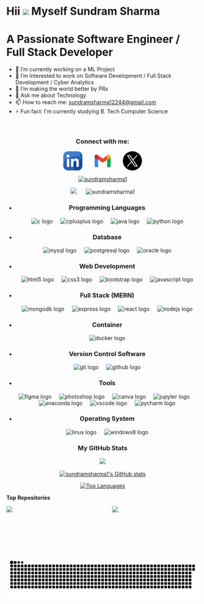 Hii ![](https://user-images.githubusercontent.com/18350557/176309783-0785949b-9127-417c-8b55-ab5a4333674e.gif) Myself Sundram Sharma
======================================================================================================================================

<h1> A Passionate Software Engineer / Full Stack Developer </h1>

- 🔭 I’m currently working on a ML Project
- 🌱 I’m Interested to work on Software Development / Full Stack Development / Cyber Analytics
- 👯 I’m making the world better by PRs 
- 💬 Ask me about Technology 
- 📫 How to reach me: sundramsharma12244@gmail.com
- ⚡ Fun fact: I'm currently studying B. Tech Computer Science

<br>
<h3 align="center">Connect with me:</h3>
<p align="center">
<a href="https://linkedin.com/in/sundram1" target="blank"><img align="center" src="https://github.com/sundramsharma1/sundramsharma1/blob/master/icons/linkedin.png" alt="sundram1" height="50" width="50" /></a>&nbsp;&nbsp;&nbsp;&nbsp;&nbsp;&nbsp;
<a href="sundramsharma12244@gmail.com" target="blank"><img align="center" src="https://github.com/sundramsharma1/sundramsharma1/blob/master/icons/Gmail.png" alt="Gmail" height="50" width="50" /></a>&nbsp;&nbsp;&nbsp;&nbsp;&nbsp;&nbsp;
<a href="https://x.com/StarkSundram" target="blank"><img align="center" src="https://github.com/sundramsharma1/sundramsharma1/blob/master/icons/twitter.png" alt="sundram1" height="50" width="50" /></a>


<p align="center"> <a href="https://github.com/ryo-ma/github-profile-trophy"><img src="https://github-profile-trophy.vercel.app/?username=sundramsharma1" alt="sundramsharma1" /></a> </p>


<p align="center">
<img src="https://img.shields.io/github/followers/sundramsharma1?logo=github&style=for-the-badge&color=0891b2&labelColor=1c1917" />&nbsp;&nbsp;&nbsp;&nbsp;&nbsp;&nbsp;<img src="https://komarev.com/ghpvc/?username=sundramsharma1&color=0891b2&style=for-the-badge" alt="sundramsharma1" />
</p>

- <h3 align="center">Programming Languages  </h3>
  <div align="center">
    <img src="https://cdn.jsdelivr.net/gh/devicons/devicon/icons/c/c-original.svg" height="50" alt="c logo"  />
    <img width="12" />
    <img src="https://cdn.jsdelivr.net/gh/devicons/devicon/icons/cplusplus/cplusplus-original.svg" height="50" alt="cplusplus logo"  />
    <img width="12" />
    <img src="https://cdn.jsdelivr.net/gh/devicons/devicon/icons/java/java-original.svg" height="50" alt="java logo"  />
    <img width="12" />
    <img src="https://cdn.jsdelivr.net/gh/devicons/devicon/icons/python/python-original.svg" height="50" alt="python logo"  />
  </div>

- <h3 align="center"> Database </h3>
  <div align="center">
    <img src="https://cdn.jsdelivr.net/gh/devicons/devicon/icons/mysql/mysql-original.svg" height="50" alt="mysql logo"  />
    <img width="12" />
    <img src="https://cdn.jsdelivr.net/gh/devicons/devicon/icons/postgresql/postgresql-original.svg" height="50" alt="postgresql logo"  />
    <img width="12" />
    <img src="https://cdn.jsdelivr.net/gh/devicons/devicon/icons/oracle/oracle-original.svg" height="50" alt="oracle logo"  />
  </div>

- <h3 align="center">Web Development</h3>
  <div align="center">
    <img src="https://cdn.jsdelivr.net/gh/devicons/devicon/icons/html5/html5-original.svg" height="50" alt="html5 logo"  />
    <img width="12" />
    <img src="https://cdn.jsdelivr.net/gh/devicons/devicon/icons/css3/css3-original.svg" height="50" alt="css3 logo"  />
    <img width="12" />
    <img src="https://cdn.jsdelivr.net/gh/devicons/devicon/icons/bootstrap/bootstrap-original.svg" height="50" alt="bootstrap logo"  />
    <img width="12" />
    <img src="https://cdn.jsdelivr.net/gh/devicons/devicon/icons/javascript/javascript-original.svg" height="50" alt="javascript logo"  />
  </div>

- <h3 align="center">Full Stack (MERN) </h3>
  <div align="center">
    <img src="https://cdn.jsdelivr.net/gh/devicons/devicon/icons/mongodb/mongodb-original.svg" height="50" alt="mongodb logo"  />
    <img width="12" />
    <img src="https://cdn.jsdelivr.net/gh/devicons/devicon/icons/express/express-original.svg" height="50" alt="express logo"  />
    <img width="12" />
    <img src="https://cdn.jsdelivr.net/gh/devicons/devicon/icons/react/react-original.svg" height="50" alt="react logo"  />
    <img width="12" />
    <img src="https://cdn.jsdelivr.net/gh/devicons/devicon/icons/nodejs/nodejs-original.svg" height="50" alt="nodejs logo"  />
  </div>

- <h3 align="center"> Container </h3>
  <div align="center">
    <img src="https://cdn.jsdelivr.net/gh/devicons/devicon/icons/docker/docker-original.svg" height="50" alt="docker logo"  />
  </div>

- <h3 align="center"> Version Control Software </h3>
  <div align="center">
    <img src="https://cdn.jsdelivr.net/gh/devicons/devicon/icons/git/git-original.svg" height="50" alt="git logo"  />
    <img width="12" />
    <img src="https://cdn.jsdelivr.net/gh/devicons/devicon/icons/github/github-original.svg" height="50" alt="github logo"  />
  </div>

- <h3 align="center"> Tools </h3>
  <div align="center">
    <img src="https://cdn.jsdelivr.net/gh/devicons/devicon/icons/figma/figma-original.svg" height="50" alt="figma logo"  />
    <img width="12" />
    <img src="https://cdn.jsdelivr.net/gh/devicons/devicon/icons/photoshop/photoshop-plain.svg" height="50" alt="photoshop logo"  />
    <img width="12" />
    <img src="https://cdn.jsdelivr.net/gh/devicons/devicon/icons/canva/canva-original.svg" height="50" alt="canva logo"  />
    <img width="12" />
    <img src="https://cdn.jsdelivr.net/gh/devicons/devicon/icons/jupyter/jupyter-original.svg" height="50" alt="jupyter logo"  />
    <img width="12" />
    <img src="https://cdn.jsdelivr.net/gh/devicons/devicon/icons/anaconda/anaconda-original.svg" height="50" alt="anaconda logo"  />
    <img width="12" />
    <img src="https://cdn.jsdelivr.net/gh/devicons/devicon/icons/vscode/vscode-original.svg" height="50" alt="vscode logo"  />
    <img width="12" />
    <img src="https://cdn.jsdelivr.net/gh/devicons/devicon/icons/pycharm/pycharm-original.svg" height="50" alt="pycharm logo"  />
  </div>

- <h3 align="center"> Operating System </h3>
  <div align="center">
    <img src="https://cdn.jsdelivr.net/gh/devicons/devicon/icons/linux/linux-original.svg" height="40" alt="linux logo"  />
    <img width="12" />
    <img src="https://cdn.jsdelivr.net/gh/devicons/devicon/icons/windows8/windows8-original.svg" height="40" alt="windows8 logo"  />
  </div>


<h3 align="center"> My GitHub Stats </h3>

<p align="center">
<a align="left" href="http://www.github.com/sundramsharma1"><img  src="https://github-readme-streak-stats.herokuapp.com/?user=sundramsharma1&stroke=ffffff&background=1c1917&ring=22c55e&fire=22c55e&currStreakNum=ffffff&currStreakLabel=22c55e&sideNums=ffffff&sideLabels=ffffff&dates=ffffff&hide_border=true" /></a></p>

<p align="center">
<a  href="http://www.github.com/sundramsharma1"><img  src="https://github-readme-stats.vercel.app/api?username=sundramsharma1&show_icons=true&hide=&count_private=true&title_color=22c55e&text_color=ffffff&icon_color=0891b2&bg_color=1c1917&hide_border=true&show_icons=true" alt="sundramsharma1's GitHub stats" /></a></p>

<p align="center">
<a align="left" href="https://github.com/sundramsharma1" align="left"><img src="https://github-readme-stats.vercel.app/api/top-langs/?username=sundramsharma1&langs_count=10&title_color=22c55e&text_color=ffffff&icon_color=0891b2&bg_color=1c1917&hide_border=true&locale=en&custom_title=Top%20%Languages" alt="Top Languages" /></a>
</p>

<b>Top Repositories</b>

<div width="100%" align="center"><a href="https://github.com/sundramsharma1/Manya-One-Oath-Projects" align="left"><img align="left" width="45%" src="https://github-readme-stats.vercel.app/api/pin/?username=sundramsharma1&repo=Manya-One-Oath-Projects&title_color=22c55e&text_color=ffffff&icon_color=0891b2&bg_color=1c1917&hide_border=true&locale=en" /></a><a href="https://github.com/sundramsharma1/Simple-Website-Navbar" align="right"><img align="right" width="45%" src="https://github-readme-stats.vercel.app/api/pin/?username=sundramsharma1&repo=Simple-Website-Navbar&title_color=22c55e&text_color=ffffff&icon_color=0891b2&bg_color=1c1917&hide_border=true&locale=en" /></a></div><br /><br /><br /><br /><br /><br /><br />

<p align="center">
<img src="https://raw.githubusercontent.com/sundramsharma1/sundramsharma1/output/snake.svg" alt="Snake animation" />
</p>


